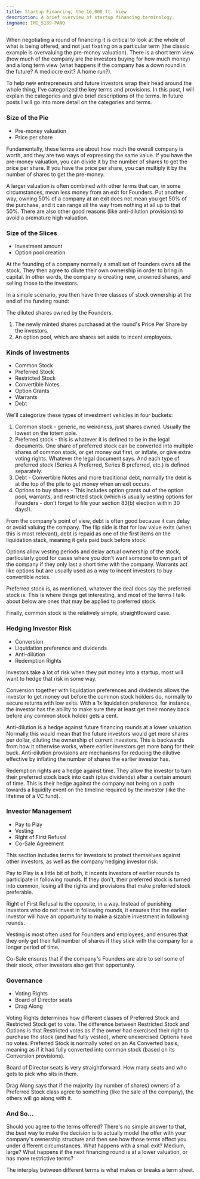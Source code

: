 ```yaml
---
title: Startup Financing, the 10,000 ft. View
description: A brief overview of startup financing terminology.
imgname: IMG_5189-PANO
---
```


When negotiating a round of financing it is critical to look at the whole of what is being offered, and not just fixating on a particular term (the classic example is overvaluing the pre-money valuation). There is a short term view (how much of the company are the investors buying for how much money) and a long term view (what happens if the company has a down round in the future? A mediocre exit? A home run?).

To help new entrepreneurs and future investors wrap their head around the whole thing, I've categorized the key terms and provisions. In this post, I will explain the categories and give brief descriptions of the terms. In future posts I will go into more detail on the categories and terms.

### Size of the Pie
* Pre-money valuation
* Price per share

Fundamentally, these terms are about how much the overall company is worth, and they are two ways of expressing the same value. If you have the pre-money valuation, you can divide it by the number of shares to get the price per share. If you have the price per share, you can multiply it by the number of shares to get the pre-money.

A larger valuation is often combined with other terms that can, in some circumstances, mean less money from an exit for Founders. Put another way, owning 50% of a company at an exit does not mean you get 50% of the purchase, and it can range all the way from nothing at all up to that 50%. There are also other good reasons (like anti-dilution provisions) to avoid a premature high valuation.

### Size of the Slices
* Investment amount
* Option pool creation

At the founding of a company normally a small set of founders owns all the stock. They then agree to dilute their own ownership in order to bring in capital. In other words, the company is creating new, unowned shares, and selling those to the investors.

In a simple scenario, you then have three classes of stock ownership at the end of the funding round:

The diluted shares owned by the Founders.
1. The newly minted shares purchased at the round's Price Per Share by the investors.
2. An option pool, which are shares set aside to incent employees.

### Kinds of Investments
* Common Stock
* Preferred Stock
* Restricted Stock
* Convertible Notes
* Option Grants
* Warrants
* Debt

We'll categorize these types of investment vehicles in four buckets:

1. Common stock - generic, no weirdness, just shares owned. Usually the lowest on the totem pole.
2. Preferred stock - this is whatever it is defined to be in the legal documents. One share of preferred stock can be converted into multiple shares of common stock, or get money out first, or inflate, or give extra voting rights. Whatever the legal document says. And each type of preferred stock (Series A Preferred, Series B preferred, etc.) is defined separately.
3. Debt - Convertible Notes and more traditional debt, normally the debt is at the top of the pile to get money when an exit occurs.
4. Options to buy shares - This includes option grants out of the option pool, warrants, and restricted stock (which is usually vesting options for Founders - don't forget to file your section 83(b) election within 30 days!).

From the company's point of view, debt is often good because it can delay or avoid valuing the company. The flip side is that for low value exits (when this is most relevant), debt is repaid as one of the first items on the liquidation stack, meaning it gets paid back before stock.

Options allow vesting periods and delay actual ownership of the stock, particularly good for cases where you don't want someone to own part of the company if they only last a short time with the company. Warrants act like options but are usually used as a way to incent investors to buy convertible notes.

Preferred stock is, as mentioned, whatever the deal docs say the preferred stock is. This is where things get interesting, and most of the terms I talk about below are ones that may be applied to preferred stock.

Finally, common stock is the relatively simple, straightfoward case.

### Hedging Investor Risk
* Conversion
* Liquidation preference and dividends
* Anti-dilution
* Redemption Rights

Investors take a lot of risk when they put money into a startup, most will want to hedge that risk in some way.

Conversion together with liquidation preferences and dividends allows the investor to get money out before the common stock holders do, normally to secure returns with low exits. With a 1x liquidation preference, for instance, the investor has the ability to make sure they at least get their money back before any common stock holder gets a cent.

Anti-dilution is a hedge against future financing rounds at a lower valuation. Normally this would mean that the future investors would get more shares per dollar, diluting the ownership of current investors. This is backwards from how it otherwise works, where earlier investors get more bang for their buck. Anti-dilution provisions are mechanisms for reducing the dilutive effective by inflating the number of shares the earlier investor has.

Redemption rights are a hedge against time. They allow the investor to turn their preferred stock back into cash (plus dividends) after a certain amount of time. This is their hedge against the company not being on a path towards a liquidity event on the timeline required by the investor (like the lifetime of a VC fund).

### Investor Management
* Pay to Play
* Vesting
* Right of First Refusal
* Co-Sale Agreement

This section includes terms for investors to protect themselves against other investors, as well as the company hedging investor risk.

Pay to Play is a little bit of both, it incents investors of earlier rounds to participate in following rounds. If they don't, their preferred stock is turned into common, losing all the rights and provisions that make preferred stock preferable.

Right of First Refusal is the opposite, in a way. Instead of punishing investors who do not invest in following rounds, it ensures that the earlier investor will have an opportunity to make a sizable investment in following rounds.

Vesting is most often used for Founders and employees, and ensures that they only get their full number of shares if they stick with the company for a longer period of time.

Co-Sale ensures that if the company's Founders are able to sell some of their stock, other investors also get that opportunity.

### Governance
* Voting Rights
* Board of Director seats
* Drag Along

Voting Rights determines how different classes of Preferred Stock and Restricted Stock get to vote. The difference between Restricted Stock and Options is that Restricted votes as if the owner had exercised their right to purchase the stock (and had fully vested), where unexercised Options have no votes. Preferred Stock is normally voted on an As Converted basis, meaning as if it had fully converted into common stock (based on its Conversion provisions).

Board of Director seats is very straightforward. How many seats and who gets to pick who sits in them.

Drag Along says that if the majority (by number of shares) owners of a Preferred Stock class agree to something (like the sale of the company), the others will go along with it.

### And So...

Should you agree to the terms offered? There's no simple answer to that, the best way to make the decision is to actually model the offer with your company's ownership structure and then see how those terms affect you under different circumstances. What happens with a small exit? Medium, large? What happens if the next financing round is at a lower valuation, or has more restrictive terms?

The interplay between different terms is what makes or breaks a term sheet.
